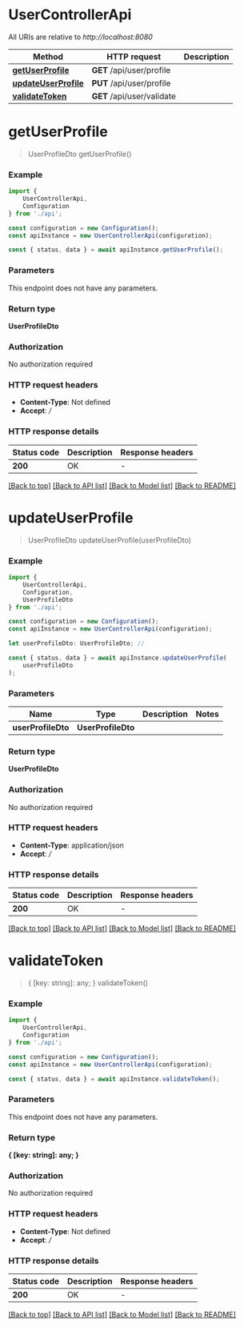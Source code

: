 # UserControllerApi

All URIs are relative to *http://localhost:8080*

|Method | HTTP request | Description|
|------------- | ------------- | -------------|
|[**getUserProfile**](#getuserprofile) | **GET** /api/user/profile | |
|[**updateUserProfile**](#updateuserprofile) | **PUT** /api/user/profile | |
|[**validateToken**](#validatetoken) | **GET** /api/user/validate | |

# **getUserProfile**
> UserProfileDto getUserProfile()


### Example

```typescript
import {
    UserControllerApi,
    Configuration
} from './api';

const configuration = new Configuration();
const apiInstance = new UserControllerApi(configuration);

const { status, data } = await apiInstance.getUserProfile();
```

### Parameters
This endpoint does not have any parameters.


### Return type

**UserProfileDto**

### Authorization

No authorization required

### HTTP request headers

 - **Content-Type**: Not defined
 - **Accept**: */*


### HTTP response details
| Status code | Description | Response headers |
|-------------|-------------|------------------|
|**200** | OK |  -  |

[[Back to top]](#) [[Back to API list]](../README.md#documentation-for-api-endpoints) [[Back to Model list]](../README.md#documentation-for-models) [[Back to README]](../README.md)

# **updateUserProfile**
> UserProfileDto updateUserProfile(userProfileDto)


### Example

```typescript
import {
    UserControllerApi,
    Configuration,
    UserProfileDto
} from './api';

const configuration = new Configuration();
const apiInstance = new UserControllerApi(configuration);

let userProfileDto: UserProfileDto; //

const { status, data } = await apiInstance.updateUserProfile(
    userProfileDto
);
```

### Parameters

|Name | Type | Description  | Notes|
|------------- | ------------- | ------------- | -------------|
| **userProfileDto** | **UserProfileDto**|  | |


### Return type

**UserProfileDto**

### Authorization

No authorization required

### HTTP request headers

 - **Content-Type**: application/json
 - **Accept**: */*


### HTTP response details
| Status code | Description | Response headers |
|-------------|-------------|------------------|
|**200** | OK |  -  |

[[Back to top]](#) [[Back to API list]](../README.md#documentation-for-api-endpoints) [[Back to Model list]](../README.md#documentation-for-models) [[Back to README]](../README.md)

# **validateToken**
> { [key: string]: any; } validateToken()


### Example

```typescript
import {
    UserControllerApi,
    Configuration
} from './api';

const configuration = new Configuration();
const apiInstance = new UserControllerApi(configuration);

const { status, data } = await apiInstance.validateToken();
```

### Parameters
This endpoint does not have any parameters.


### Return type

**{ [key: string]: any; }**

### Authorization

No authorization required

### HTTP request headers

 - **Content-Type**: Not defined
 - **Accept**: */*


### HTTP response details
| Status code | Description | Response headers |
|-------------|-------------|------------------|
|**200** | OK |  -  |

[[Back to top]](#) [[Back to API list]](../README.md#documentation-for-api-endpoints) [[Back to Model list]](../README.md#documentation-for-models) [[Back to README]](../README.md)

